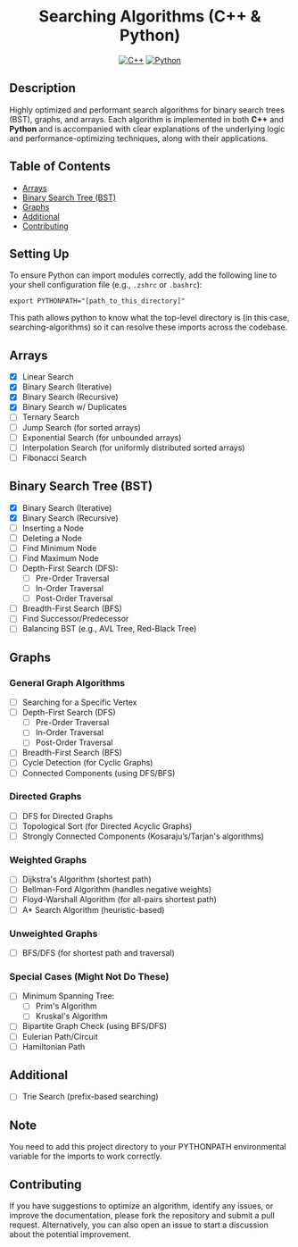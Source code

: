 <h1 align="center">Searching Algorithms (C++ & Python)</h1>

<p align="center">
	<a href="#"><img alt="C++" src="https://img.shields.io/badge/c++-00599C?style=for-the-badge&logo=cplusplus&logoColor=white"></a>
	<a href="#"><img alt="Python" src="https://img.shields.io/badge/python-3670A0?style=for-the-badge&logo=python&logoColor=ffdd54"></a>
</p>

## Description
Highly optimized and performant search algorithms for binary search trees (BST), graphs, and arrays. Each algorithm is implemented in both **C++** and **Python** and is accompanied with clear explanations of the underlying logic and performance-optimizing techniques, along with their applications.

## Table of Contents
- [Arrays](#arrays)
- [Binary Search Tree (BST)](#binary-search-tree-bst)
- [Graphs](#graphs)
- [Additional](#additional)
- [Contributing](#contributing)

## Setting Up
To ensure Python can import modules correctly, add the following line to your shell configuration file (e.g., `.zshrc` or `.bashrc`):

```
export PYTHONPATH="[path_to_this_directory]"
```

This path allows python to know what the top-level directory is (in this case, searching-algorithms) so it can resolve these imports across the codebase.

## Arrays
- [x] Linear Search
- [x] Binary Search (Iterative)
- [x] Binary Search (Recursive)
- [x] Binary Search w/ Duplicates
- [ ] Ternary Search
- [ ] Jump Search (for sorted arrays)
- [ ] Exponential Search (for unbounded arrays)
- [ ] Interpolation Search (for uniformly distributed sorted arrays)
- [ ] Fibonacci Search

## Binary Search Tree (BST)
- [x] Binary Search (Iterative)
- [x] Binary Search (Recursive)
- [ ] Inserting a Node
- [ ] Deleting a Node
- [ ] Find Minimum Node
- [ ] Find Maximum Node
- [ ] Depth-First Search (DFS):
  - [ ] Pre-Order Traversal
  - [ ] In-Order Traversal
  - [ ] Post-Order Traversal
- [ ] Breadth-First Search (BFS)
- [ ] Find Successor/Predecessor
- [ ] Balancing BST (e.g., AVL Tree, Red-Black Tree)

## Graphs

### General Graph Algorithms
- [ ] Searching for a Specific Vertex
- [ ] Depth-First Search (DFS)
  - [ ] Pre-Order Traversal
  - [ ] In-Order Traversal
  - [ ] Post-Order Traversal
- [ ] Breadth-First Search (BFS)
- [ ] Cycle Detection (for Cyclic Graphs)
- [ ] Connected Components (using DFS/BFS)

### Directed Graphs
- [ ] DFS for Directed Graphs
- [ ] Topological Sort (for Directed Acyclic Graphs)
- [ ] Strongly Connected Components (Kosaraju’s/Tarjan's algorithms)

### Weighted Graphs
- [ ] Dijkstra's Algorithm (shortest path)
- [ ] Bellman-Ford Algorithm (handles negative weights)
- [ ] Floyd-Warshall Algorithm (for all-pairs shortest path)
- [ ] A* Search Algorithm (heuristic-based)

### Unweighted Graphs
- [ ] BFS/DFS (for shortest path and traversal)

### Special Cases (Might Not Do These)
- [ ] Minimum Spanning Tree:
  - [ ] Prim's Algorithm
  - [ ] Kruskal's Algorithm
- [ ] Bipartite Graph Check (using BFS/DFS)
- [ ] Eulerian Path/Circuit
- [ ] Hamiltonian Path

## Additional
- [ ] Trie Search (prefix-based searching)

## Note
You need to add this project directory to your PYTHONPATH environmental variable for the imports to work correctly.

## Contributing
If you have suggestions to optimize an algorithm, identify any issues, or improve the documentation, please fork the repository and submit a pull request. Alternatively, you can also open an issue to start a discussion about the potential improvement.